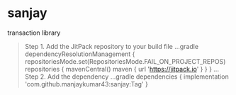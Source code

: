 # sanjay
transaction library
>Step 1. Add the JitPack repository to your build file
...gradle
dependencyResolutionManagement {
		repositoriesMode.set(RepositoriesMode.FAIL_ON_PROJECT_REPOS)
		repositories {
			mavenCentral()
			maven { url 'https://jitpack.io' }
		}
	}
...
   >Step 2. Add the dependency
...gradle
dependencies {
	        implementation 'com.github.manjaykumar43:sanjay:Tag'
	}
